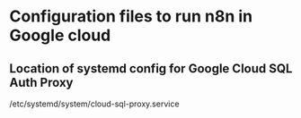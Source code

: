 # Configuration files to run n8n in Google cloud

## Location of systemd config for Google Cloud SQL Auth Proxy
/etc/systemd/system/cloud-sql-proxy.service
